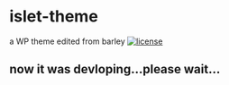 # islet-theme
a WP theme edited from barley
<a href="#">
    <img src="https://img.shields.io/github/license/HelipengTony/tony.svg" alt="license">
  </a>
<h2>now it was devloping...please wait...</h2>

